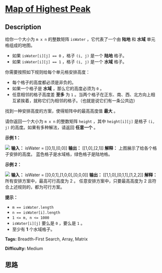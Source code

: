 # [Map of Highest Peak][title]

## Description

给你一个大小为 `m x n` 的整数矩阵 `isWater` ，它代表了一个由 **陆地**  和 **水域**  单元格组成的地图。

  * 如果 `isWater[i][j] == 0` ，格子 `(i, j)` 是一个 **陆地**  格子。
  * 如果 `isWater[i][j] == 1` ，格子 `(i, j)` 是一个 **水域**  格子。

你需要按照如下规则给每个单元格安排高度：

  * 每个格子的高度都必须是非负的。
  * 如果一个格子是 **水域**  ，那么它的高度必须为 `0` 。
  * 任意相邻的格子高度差 **至多**  为 `1` 。当两个格子在正东、南、西、北方向上相互紧挨着，就称它们为相邻的格子。（也就是说它们有一条公共边）

找到一种安排高度的方案，使得矩阵中的最高高度值  **最大**  。

请你返回一个大小为 `m x n` 的整数矩阵 `height` ，其中 `height[i][j]` 是格子 `(i, j)`
的高度。如果有多种解法，请返回  **任意一个**  。



**示例 1：**

**![](https://assets.leetcode.com/uploads/2021/01/10/screenshot-2021-01-11-at-82045-am.png)**
            **输入：** isWater = [[0,1],[0,0]]    **输出：** [[1,0],[2,1]]    **解释：** 上图展示了给各个格子安排的高度。    蓝色格子是水域格，绿色格子是陆地格。    

**示例 2：**

**![](https://assets.leetcode.com/uploads/2021/01/10/screenshot-2021-01-11-at-82050-am.png)**
            **输入：** isWater = [[0,0,1],[1,0,0],[0,0,0]]    **输出：** [[1,1,0],[0,1,1],[1,2,2]]    **解释：** 所有安排方案中，最高可行高度为 2 。    任意安排方案中，只要最高高度为 2 且符合上述规则的，都为可行方案。    



**提示：**

  * `m == isWater.length`
  * `n == isWater[i].length`
  * `1 <= m, n <= 1000`
  * `isWater[i][j]` 要么是 `0` ，要么是 `1` 。
  * 至少有 **1**  个水域格子。


**Tags:** Breadth-First Search, Array, Matrix

**Difficulty:** Medium

## 思路

[title]: https://leetcode-cn.com/problems/map-of-highest-peak
